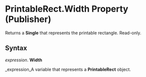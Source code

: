 
# PrintableRect.Width Property (Publisher)

Returns a  **Single** that represents the printable rectangle. Read-only.


## Syntax

 _expression_. **Width**

 _expression_A variable that represents a  **PrintableRect** object.

